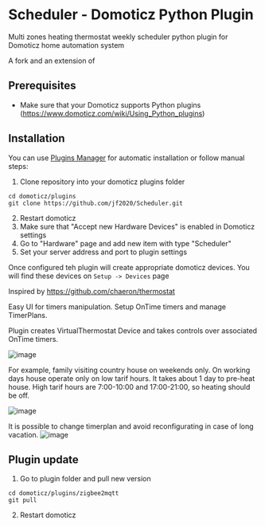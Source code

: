 # Scheduler - Domoticz Python Plugin
Multi zones heating thermostat weekly scheduler python plugin for Domoticz home automation system

A fork and an extension of 

## Prerequisites

- Make sure that your Domoticz supports Python plugins (https://www.domoticz.com/wiki/Using_Python_plugins)

## Installation

You can use [Plugins Manager](https://github.com/stas-demydiuk/domoticz-plugins-manager) for automatic installation or follow manual steps:

1. Clone repository into your domoticz plugins folder
```
cd domoticz/plugins
git clone https://github.com/jf2020/Scheduler.git 
```
2. Restart domoticz
3. Make sure that "Accept new Hardware Devices" is enabled in Domoticz settings
4. Go to "Hardware" page and add new item with type "Scheduler"
5. Set your server address and port to plugin settings

Once configured teh plugin will create appropriate domoticz devices. You will find these devices on `Setup -> Devices` page

Inspired by https://github.com/chaeron/thermostat

Easy UI for timers manipulation. Setup OnTime timers and manage TimerPlans. 

Plugin creates VirtualThermostat Device and takes controls over associated OnTime timers.

![image](https://user-images.githubusercontent.com/3448931/104951516-b84da580-59d3-11eb-9352-81169976b1df.png)

For example, family visiting country house on weekends only. On working days house operate only on low tarif hours.
It takes about 1 day to pre-heat house. High tarif hours are 7:00-10:00 and 17:00-21:00, so heating should be off.

![image](https://user-images.githubusercontent.com/3448931/104951409-7cb2db80-59d3-11eb-800f-d5d5e4ebc532.png)

It is possible to change timerplan and avoid reconfigurating in case of long vacation.
![image](https://user-images.githubusercontent.com/3448931/104952298-3e1e2080-59d5-11eb-8573-70804173ab34.png)

## Plugin update

1. Go to plugin folder and pull new version
```
cd domoticz/plugins/zigbee2mqtt
git pull
```
2. Restart domoticz

